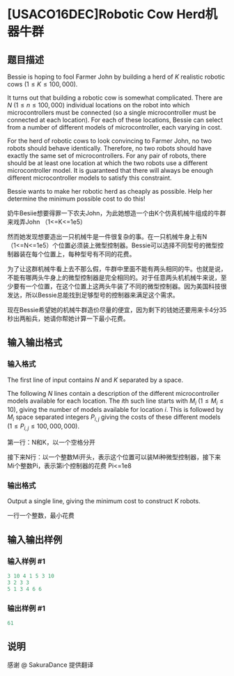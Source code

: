 # [USACO16DEC]Robotic Cow Herd机器牛群

## 题目描述

Bessie is hoping to fool Farmer John by building a herd of $K$ realistic robotic cows ($1 \leq K \leq 100,000$).

It turns out that building a robotic cow is somewhat complicated. There are $N$ ($1 \leq n \leq 100,000$) individual locations on the robot into which microcontrollers must be connected (so a single microcontroller must be connected at each location). For each of these locations, Bessie can select from a number of different models of microcontroller, each varying in cost.

For the herd of robotic cows to look convincing to Farmer John, no two robots should behave identically. Therefore, no two robots should have exactly the same set of microcontrollers. For any pair of robots, there should be at least one location at which the two robots use a different microcontroller model. It is guaranteed that there will always be enough different microcontroller models to satisfy this constraint.

Bessie wants to make her robotic herd as cheaply as possible. Help her determine the minimum possible cost to do this!

奶牛Besiie想要得罪一下农夫John，为此她想造一个由K个仿真机械牛组成的牛群来戏弄John （1<=K<=1e5）

然而她发现想要造出一只机械牛是一件很复杂的事。在一只机械牛身上有N（1<=N<=1e5）个位置必须装上微型控制器。Bessie可以选择不同型号的微型控制器装在每个位置上，每种型号有不同的花费。

为了让这群机械牛看上去不那么假，牛群中里面不能有两头相同的牛。也就是说，不能有哪两头牛身上的微型控制器是完全相同的。对于任意两头机机械牛来说，至少要有一个位置，在这个位置上这两头牛装了不同的微型控制器。因为美国科技很发达，所以Bessie总能找到足够型号的控制器来满足这个需求。

现在Bessie希望她的机械牛群造价尽量的便宜，因为剩下的钱她还要用来卡4分35秒出两船兵，她请你帮她计算一下最小花费。

## 输入输出格式

### 输入格式

The first line of input contains $N$ and $K$ separated by a space.

The following $N$ lines contain a description of the different microcontroller models available for each location. The $i$th such line starts with $M_i$ ($1 \leq M_i \leq 10$), giving the number of models available for location $i$. This is followed by $M_i$ space separated integers $P_{i,j}$ giving the costs of these different models ($1 \le P_{i,j} \le 100,000,000$).

第一行：N和K，以一个空格分开

接下来N行：以一个整数Mi开头，表示这个位置可以装Mi种微型控制器，接下来Mi个整数Pi，表示第i个控制器的花费 Pi<=1e8

### 输出格式

Output a single line, giving the minimum cost to construct $K$ robots.

一行一个整数，最小花费

## 输入输出样例

### 输入样例 #1

```cpp
3 10 4 1 5 3 10
3 2 3 3
5 1 3 4 6 6
```


### 输出样例 #1

```cpp
61
```


## 说明

感谢 @ SakuraDance 提供翻译

